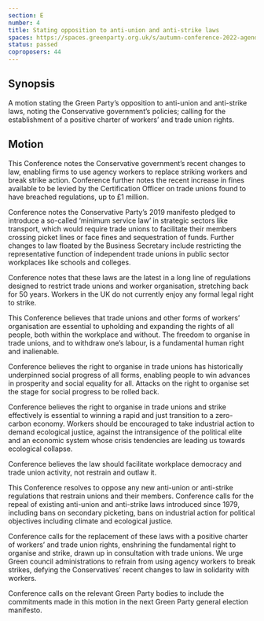```yaml
---
section: E
number: 4
title: Stating opposition to anti-union and anti-strike laws
spaces: https://spaces.greenparty.org.uk/s/autumn-conference-2022-agenda-forum/?contentId=101888
status: passed 
coproposers: 44
---
```

## Synopsis
A motion stating the Green Party’s opposition to anti-union and anti-strike laws, noting the Conservative government’s policies; calling for the establishment of a positive charter of workers’ and trade union rights.

## Motion
This Conference notes the Conservative government’s recent changes to law, enabling firms to use agency workers to replace striking workers and break strike action. Conference further notes the recent increase in fines available to be levied by the Certification Officer on trade unions found to have breached regulations, up to £1 million.

Conference notes the Conservative Party’s 2019 manifesto pledged to introduce a so-called ‘minimum service law’ in strategic sectors like transport, which would require trade unions to facilitate their members crossing picket lines or face fines and sequestration of funds. Further changes to law floated by the Business Secretary include restricting the representative function of independent trade unions in public sector workplaces like schools and colleges.

Conference notes that these laws are the latest in a long line of regulations designed to restrict trade unions and worker organisation, stretching back for 50 years. Workers in the UK do not currently enjoy any formal legal right to strike.

This Conference believes that trade unions and other forms of workers’ organisation are essential to upholding and expanding the rights of all people, both within the workplace and without. The freedom to organise in trade unions, and to withdraw one’s labour, is a fundamental human right and inalienable.

Conference believes the right to organise in trade unions has historically underpinned social progress of all forms, enabling people to win advances in prosperity and social equality for all. Attacks on the right to organise set the stage for social progress to be rolled back.

Conference believes the right to organise in trade unions and strike effectively is essential to winning a rapid and just transition to a zero-carbon economy. Workers should be encouraged to take industrial action to demand ecological justice, against the intransigence of the political elite and an economic system whose crisis tendencies are leading us towards ecological collapse.

Conference believes the law should facilitate workplace democracy and trade union activity, not restrain and outlaw it.

This Conference resolves to oppose any new anti-union or anti-strike regulations that restrain unions and their members. Conference calls for the repeal of existing anti-union and anti-strike laws introduced since 1979, including bans on secondary picketing, bans on industrial action for political objectives including climate and ecological justice.

Conference calls for the replacement of these laws with a positive charter of workers’ and trade union rights, enshrining the fundamental right to organise and strike, drawn up in consultation with trade unions. We urge Green council administrations to refrain from using agency workers to break strikes, defying the Conservatives’ recent changes to law in solidarity with workers.

Conference calls on the relevant Green Party bodies to include the commitments made in this motion in the next Green Party general election manifesto.
